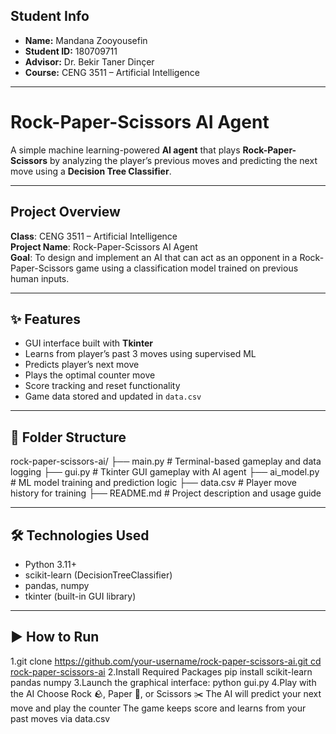 

## Student Info

- **Name:** Mandana Zooyousefin  
- **Student ID:** 180709711  
- **Advisor:** Dr. Bekir Taner Dinçer  
- **Course:** CENG 3511 – Artificial Intelligence  

---

# Rock-Paper-Scissors AI Agent

A simple machine learning-powered **AI agent** that plays **Rock-Paper-Scissors** by analyzing the player’s previous moves and predicting the next move using a **Decision Tree Classifier**.

---

## Project Overview

**Class**: CENG 3511 – Artificial Intelligence  
**Project Name**: Rock-Paper-Scissors AI Agent  
**Goal**: To design and implement an AI that can act as an opponent in a Rock-Paper-Scissors game using a classification model trained on previous human inputs.

---

## ✨ Features

- GUI interface built with **Tkinter**
- Learns from player’s past 3 moves using supervised ML
- Predicts player’s next move
- Plays the optimal counter move
- Score tracking and reset functionality
- Game data stored and updated in `data.csv`

---

## 📂 Folder Structure

rock-paper-scissors-ai/
├── main.py # Terminal-based gameplay and data logging
├── gui.py # Tkinter GUI gameplay with AI agent
├── ai_model.py # ML model training and prediction logic
├── data.csv # Player move history for training
├── README.md # Project description and usage guide



---

## 🛠️ Technologies Used

- Python 3.11+
- scikit-learn (DecisionTreeClassifier)
- pandas, numpy
- tkinter (built-in GUI library)

---

## ▶️ How to Run

1.git clone [https://github.com/your-username/rock-paper-scissors-ai.git
   cd rock-paper-scissors-ai](https://github.com/mandanazooyousefi/rock-paper-scissors-ai)
2.Install Required Packages
    pip install scikit-learn pandas numpy
3.Launch the graphical interface:
    python gui.py
4.Play with the AI
   Choose Rock 🪨, Paper 📄, or Scissors ✂️
    The AI will predict your next move and play the counter
    The game keeps score and learns from your past moves via data.csv 
